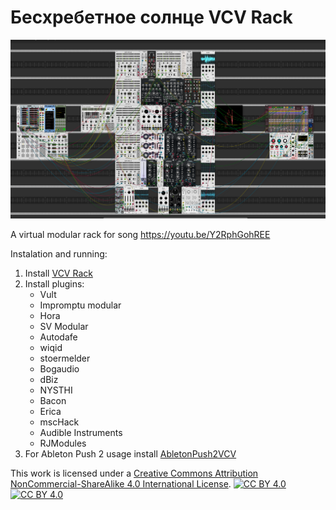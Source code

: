 # Бесхребетное солнце VCV Rack

![rack](img/screen.png)

A virtual modular rack for song https://youtu.be/Y2RphGohREE

Instalation and running:
1. Install [VCV Rack](https://vcvrack.com/)
2. Install plugins:
   - Vult
   - Impromptu modular
   - Hora
   - SV Modular
   - Autodafe
   - wiqid
   - stoermelder
   - Bogaudio
   - dBiz
   - NYSTHI
   - Bacon
   - Erica
   - mscHack
   - Audible Instruments
   - RJModules
3. For Ableton Push 2 usage install [AbletonPush2VCV](https://github.com/ed9m/ed9m_vcv/)


This work is licensed under a [Creative Commons Attribution NonCommercial-ShareAlike 4.0 International
License][cc-by-nc-sa]. [![CC BY 4.0][cc-by-nc-sa-shield]][cc-by-nc-sa] [![CC BY 4.0][cc-by-nc-sa-image]][cc-by-nc-sa]

[cc-by-nc-sa]: http://creativecommons.org/licenses/by-nc-sa/4.0/
[cc-by-nc-sa-image]: https://i.creativecommons.org/l/by-nc-sa/4.0/88x31.png
[cc-by-nc-sa-shield]: https://img.shields.io/badge/License-CC%20BY%20NC%20SA%204.0-lightgrey.svg

